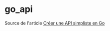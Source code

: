 # go_api

Source de l'article [Créer une API simpliste en Go](http://www.synbioz.com/blog/developper_api_go)
